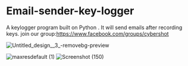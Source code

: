 # Email-sender-key-logger

A keylogger program built on Python . It will send emails after recording keys.
join our group:https://www.facebook.com/groups/cybershot

![Untitled_design__3_-removebg-preview](https://user-images.githubusercontent.com/79629176/116390126-8d2ee980-a83f-11eb-912e-a642351258b2.png)

![maxresdefault (1)](https://user-images.githubusercontent.com/79629176/116389954-5fe23b80-a83f-11eb-9308-a6c8cf899cfa.jpg)
![Screenshot (150)](https://user-images.githubusercontent.com/79629176/116389993-6bcdfd80-a83f-11eb-96c4-2e9bbc1d4f53.png)

